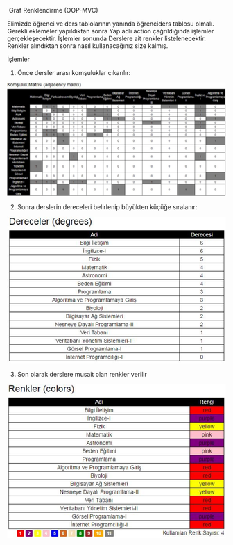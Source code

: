 <img src="https://avatars1.githubusercontent.com/u/15645054?v=3&amp;s=40" alt="">
Graf Renklendirme (OOP-MVC)

Elimizde öğrenci ve ders tablolarının yanında öğrenciders tablosu olmalı.
Gerekli eklemeler yapıldıktan sonra Yap adlı action çağrıldığında işlemler gerçekleşecektir.
İşlemler sonunda Derslere ait renkler listelenecektir.
Renkler alındıktan sonra nasıl kullanacağınız size kalmış.

İşlemler

1) Önce dersler arası komşuluklar çıkarılır:
<img src="https://github.com/erenguler/Graf-Renklendirme-MVC/blob/master/komsuluk.JPG" alt="">

2) Sonra derslerin dereceleri belirlenip büyükten küçüğe sıralanır:
<img src="https://github.com/erenguler/Graf-Renklendirme-MVC/blob/master/dereceler.JPG" alt="">

3) Son olarak derslere musait olan renkler verilir
<img src="https://github.com/erenguler/Graf-Renklendirme-MVC/blob/master/renkler.JPG" alt="">
